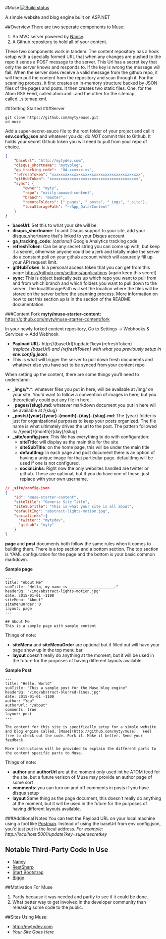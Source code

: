 #Muse
[![Build status](https://ci.appveyor.com/api/projects/status/m0m9dx7b1h73eot3?svg=true)](https://ci.appveyor.com/project/MichaelTyson/shiny-myty-website)

A simple website and blog engine built on ASP.NET

##Overview
There are two seperate components to Muse:

1. An MVC server powered by [Nancy](https://github.com/NancyFx/Nancy).
2. A Github repository to hold all of your content.

These two components work in tandem. The content repository has a hook setup with a specially formed URL that when any changes are pushed to the repo it sends a POST message to the server.  This Url has a secret key that only the server knows and responds to.  If the key is wrong the message will fail. When the server does receive a valid message from the github repo, it will then pull the content from the repository and scan through it.  For the scanning process, it first creates an in-memory structure backed by JSON files of the pages and posts.  It then creates two static files. One, for the Atom RSS Feed, called atom.xml...and the other for the sitemap, called...sitemap.xml.

##Getting Started
###Server

```
git clone https://github.com/myty/muse.git
cd muse
```

Add a super-secret-sauce file to the root folder of your project and call it **env.config.json** and whatever you do; do _NOT_ commit this to Github.  It holds your secret Github token you will need to pull from your repo of choice.
```json
{
    "baseUrl": "http://mytydev.com",
    "disqus_shortname": "mytyblog",
    "ga_tracking_code":  "UA-xxxxxx-xx",
    "refreshToken": "xxxxxxxxxxxxxxxxxxxxxxxxxxxxxxxxxxxxxxxx",
    "gitHubToken": "xxxxxxxxxxxxxxxxxxxxxxxxxxxxxxxxxxxxxxxx",
    "sync": {
        "owner": "myty",
        "repo": "easily-amused-content",
        "branch": "master",
        "remoteFolders": ["_pages", "_posts", "_imgs", "_site"],
        "locaStoragePath": "~/App_Data/Content"
    }
}
```
- **baseUrl**: Set this to what your site will be
- **disqus_shortname**: To add Disqus support to your site, add your disqus_shortname that's linked to your Disqus account
- **ga_tracking_code**: _(optional)_ Google Analytics tracking code
- **refreshToken**: Can be any secret string you can come up with, but keep it a secret, otherwise anyone could be a jerk and totally make the server do a constant poll on your github account which will assuredly fill up your API request limit.
- **gitHubToken**: Is a personal access token that you can get from this page: https://github.com/settings/applications (again keep this secret)
- **sync**: This is object basically sets up which repo you want to pull from and from which branch and which folders you want to pull down to the server.  The localStoragePath will set the location where the files will be stored on the server before the scanning process. More information on how to set this section up is in the section of the README documentation.

###Content
Fork **myty/muse-starter-content:** https://github.com/myty/muse-starter-content/fork

In your newly forked content repository, Go to Settings -> Webhooks & Services -> Add Webhook
- **Payload URL:** http://{baseUrl}/update?key={refreshToken} <br/>_(replace {baseUrl} and {refreshToken} with what you previously setup in  **env.config.json**)_.
- This is what will trigger the server to pull down fresh documents and whatever else you have set to be synced from your content repo

When setting up the content, there are some things you'll need to understand:
- **_imgs/\*.***: whatever files you put in here, will be available at /img/ on your site. You'd want to follow a convention of images in here, but you theoretically could put any file in here.
- **_pages/{slug}.md**: whatever markdown document you put in here will be available at /{slug}
- **_posts/{year}/{year}-{month}-{day}-{slug}.md**: The {year} folder is just for organizational purposes to keep your posts organized. The file name is what ultimately drives the url to the post. The pattern followed is: /{year}/{month}/{day}/{slug}
- **_site/config.json**: This file has everything to do with configuration:
  - **siteTitle**: will display as the main title for the site
  - **siteSubTitle**: on the home page, this will be under the main title
  - **defaultImg**: In each page and post document there is an option of having a unique image for that particular page. defaultImg will be used if one is not configured.
  - **socialLinks**: Right now the only websites handled are twitter or github. These are optional, but if you do have one of these, just replace with your own username.

```json
// _site/config.json
{
    "id": "muse-starter-content",
    "siteTitle": "Generic Site Title",
    "siteSubTitle": "This is what your site is all about",
    "defaultImg": "abstract-lights-motion.jpg",
    "socialLinks":{
      "twitter": "mytydev",
      "github": "myty"
    }
}
```

**page** and **post** documents both follow the same rules when it comes to building them. There is a top section and a bottom section.  The top section is YAML configuration for the page and the bottom is your basic common markdown.

**Sample page**
```
---
title: "About Me"
subTitle: "Hello, my name is __________ _________."
headerBg: "/img/abstract-lights-motion.jpg"
date: 2015-01-01 -1100
siteMenu: "About"
siteMenuOrder: 0
layout: page
---

## About Me
This is a sample page with sample content
```

Things of note:
- **siteMenu** and **siteMenuOrder** are optional but if filled out will have your page show up in the top menu bar
- **layout** doesn't really do anything at the moment, but it will be used in the future for the purposes of having different layouts available.

**Sample Post**
```
---
title: "Hello, World"
subTitle: "This a sample post for the Muse blog engine"
headerBg: "/img/abstract-blurred-lines.jpg"
date: 2015-01-01 -1100
author: "You"
authorUrl: "/about"
comments: true
layout: post
---

The content for this site is specifically setup for a simple website and blog engine called, [Muse](http://github.com/myty/muse).  Feel free to check out the code. Fork it. Make it better. Send your feedback.

More instructions will be provided to explain the different parts to the content specific parts to Muse.
```

Things of note:
- **author** and **authorUrl** are at the moment only used int he ATOM feed for the site, but a future verison of Muse may provide an author page of some sort
- **comments**: you can turn on and off comments in posts if you have disqus setup
- **layout** Same thing as the page document, this doesn't really do anything at the moment, but it will be used in the future for the purposes of having different layouts available.


###Additional Notes
You can test the Payload URL on your local machine using a tool like [Postman](https://chrome.google.com/webstore/detail/postman-rest-client-packa/fhbjgbiflinjbdggehcddcbncdddomop).  Instead of using the baseUrl from env.config.json, you'd just put in the local address. _For example: http://localhost:5001/update?key=supersecretkey_


## Notable Third-Party Code In Use
- <a href="http://nancyfx.org/" target="_blank">Nancy</a>
- <a href="http://restsharp.org/" target="_blank">RestSharp</a>
- <a href="http://startbootstrap.com/template-overviews/clean-blog/" target="_blank">Start Bootstrap</a>
- <a href="https://github.com/xivSolutions/biggy" target="_blank">Biggy</a>


##Motivation For Muse
1. Partly because it was needed and partly to see if it could be done.
2. What better way to get involved in the developer community than releasing some code to the public.

##Sites Using Muse:
- http://mytydev.com
- _Your Site Goes Here_
